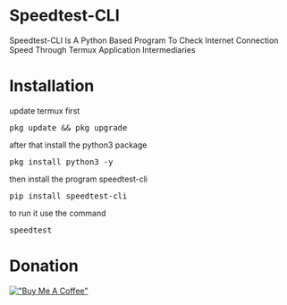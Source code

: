 # Speedtest-CLI
Speedtest-CLI Is A Python Based Program To Check Internet Connection Speed ​​Through Termux Application Intermediaries
# Installation
update termux first
<pre>pkg update && pkg upgrade</pre>
after that install the python3 package
<pre>pkg install python3 -y</pre>
then install the program speedtest-cli
<pre>pip install speedtest-cli</pre>
to run it use the command
<pre>speedtest</pre>
# Donation
[!["Buy Me A Coffee"](https://www.buymeacoffee.com/assets/img/custom_images/orange_img.png)](https://www.buymeacoffee.com/sulistioxyz)
